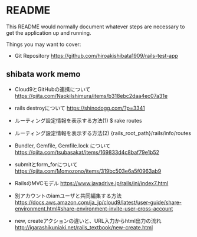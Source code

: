 # README

This README would normally document whatever steps are necessary to get the
application up and running.

Things you may want to cover:
* Git Repository
https://github.com/hiroakishibata1909/rails-test-app


## shibata work memo

* Cloud9とGitHubの連携について
https://qiita.com/NaokiIshimura/items/b318ebc2daa4ec07a31e

* rails destroyについて
https://shinodogg.com/?p=3341

* ルーティング設定情報を表示する方法(1)
$ rake routes

* ルーティング設定情報を表示する方法(2)
{rails_root_path}/rails/info/routes

* Bundler, Gemfile, Gemfile.lock について
https://qiita.com/tsubasakat/items/169833d4c8baf79e1b52

* submitとform_forについて
https://qiita.com/Momozono/items/319bc503e6a5f0963ab9

* RailsのMVCモデル
https://www.javadrive.jp/rails/ini/index7.html

* 別アカウントのiamユーザと共同編集する方法
https://docs.aws.amazon.com/ja_jp/cloud9/latest/user-guide/share-environment.html#share-environment-invite-user-cross-account

* new, createアクションの違いと、URL入力からhtml出力の流れ
http://igarashikuniaki.net/rails_textbook/new-create.html
